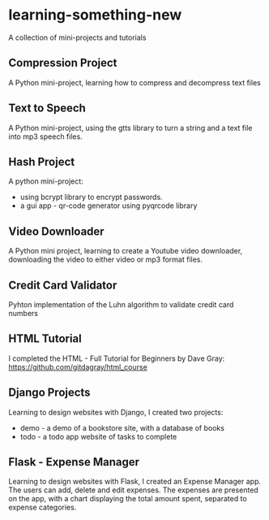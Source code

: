 # learning-something-new
A collection of mini-projects and tutorials

## Compression Project
A Python mini-project, learning how to compress and decompress text files

## Text to Speech
A Python mini-project, using the gtts library to turn a string and a text file into mp3 speech files.

## Hash Project
A python mini-project: 
- using bcrypt library to encrypt passwords. 
- a gui app - qr-code generator using pyqrcode library

## Video Downloader
A Python mini project, learning to create a Youtube video downloader, downloading the video to either video or mp3 format files.

## Credit Card Validator
Pyhton implementation of the Luhn algorithm to validate credit card numbers

## HTML Tutorial
I completed the HTML - Full Tutorial for Beginners by Dave Gray:
https://github.com/gitdagray/html_course

## Django Projects
Learning to design websites with Django, I created two projects:
- demo - a demo of a bookstore site, with a database of books
- todo - a todo app website of tasks to complete

## Flask - Expense Manager
Learning to design websites with Flask, I created an Expense Manager app. 
The users can add, delete and edit expenses.
The expenses are presented on the app, with a chart displaying the total amount spent, separated to expense categories.
